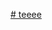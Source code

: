 [# teeee](https://github.com/karatelabs/karate/blob/master/karate-robot/src/test/java/robot/core/wordpad.feature)
